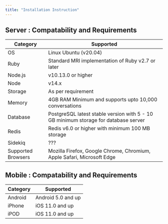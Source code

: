 ```yaml
---
title: "Installation Instruction"
---
```


## Server : Compatability and Requirements 

| Category           | Supported                                                              |
|--------------------|------------------------------------------------------------------------|
| OS                 | Linux Ubuntu (v20.04)                                                         |
| Ruby               | Standard MRI implementation of Ruby v2.7 or later                                                          |
| Node.js            | v10.13.0 or higher                                                      |
| Node               | v14.x                                                       |
| Storage            | As per requirement                                                        |
| Memory             | 4GB RAM Minimum and supports upto 10,000 conversations                                                       |
| Database           | PostgreSQL latest stable version with 5 - 10 GB minimum storage for database server                                                            |
| Redis              | Redis v6.0 or higher with minimum 100 MB storage                                                         |
| Sidekiq            | ???                                                                   |
| Supported Browsers | Mozilla Firefox, Google Chrome, Chromium, Apple Safari, Microsoft Edge |

## Mobile : Compatability and Requirements 

| Category           | Supported                                                              |
|--------------------|------------------------------------------------------------------------|
| Android            | Android 5.0 and up                                                     |
| iPhone             | iOS 11.0 and up                                                        |
| iPOD               | iOS 11.0 and up                                                        |


<!-- TODO Need to get compatability requirements for Android and iOS -->
